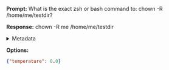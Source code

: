 **Prompt:**
What is the exact zsh or bash command to: chown -R /home/me/testdir?

**Response:**
chown -R me /home/me/testdir

<details><summary>Metadata</summary>

- Duration: 1099 ms
- Datetime: 2023-08-06T15:20:42.776383
- Model: gpt-3.5-turbo-0613

</details>

**Options:**
```json
{"temperature": 0.0}
```

